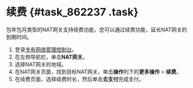 # 续费 {#task_862237 .task}

包年包月类型的NAT网关支持续费功能，您可以通过续费功能，延长NAT网关的到期时间。

1.  登录[专有网络管理控制台](https://vpcnext.console.aliyun.com/nat/)。
2.  在左侧导航栏，单击**NAT网关**。
3.  选择NAT网关的地域。
4.  在NAT网关页面，找到目标NAT网关，单击**操作**列下的**更多操作** \> **续费**。
5.  在续费页面，选择续费时长，然后单击**去支付**完成支付。

